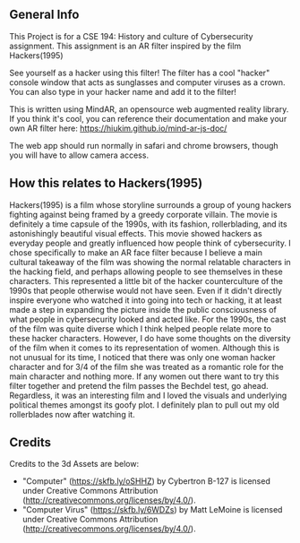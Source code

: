 ## General Info ##
This Project is for a CSE 194: History and culture of Cybersecurity assignment. This assignment is an AR filter inspired by the film Hackers(1995)

See yourself as a hacker using this filter! The filter has a cool "hacker" console window that acts as sunglasses and computer viruses as a crown. You can also type in your hacker name and add it to the filter! 

This is written using MindAR, an opensource web augmented reality library. If you think it's cool, you can reference their documentation and make your own AR filter here: https://hiukim.github.io/mind-ar-js-doc/

The web app should run normally in safari and chrome browsers, though you will have to allow camera access.

## How this relates to Hackers(1995)
Hackers(1995) is a film whose storyline surrounds a group of young hackers fighting against being framed by a greedy corporate villain. The movie is definitely a time capsule of the 1990s, with its fashion, rollerblading, and its astonishingly beautiful visual effects. This movie showed hackers as everyday people and greatly influenced how people think of cybersecurity. I chose specifically to make an AR face filter because I believe a main cultural takeaway of the film was showing the normal relatable characters in the hacking field, and perhaps allowing people to see themselves in these characters. This represented a little bit of the hacker counterculture of the 1990s that people otherwise would not have seen. Even if it didn't directly inspire everyone who watched it into going into tech or hacking, it at least made a step in expanding the picture inside the public consciousness of what people in cybersecurity looked and acted like. For the 1990s, the cast of the film was quite diverse which I think helped people relate more to these hacker characters. However, I do have some thoughts on the diversity of the film when it comes to its representation of women. Although this is not unusual for its time, I noticed that there was only one woman hacker character and for 3/4 of the film she was treated as a romantic role for the main character and nothing more. If any women out there want to try this filter together and pretend the film passes the Bechdel test, go ahead. Regardless, it was an interesting film and I loved the visuals and underlying political themes amongst its goofy plot. I definitely plan to pull out my old rollerblades now after watching it.

## Credits ##
Credits to the 3d Assets are below:
* "Computer" (https://skfb.ly/oSHHZ) by Cybertron B-127 is licensed under Creative Commons Attribution (http://creativecommons.org/licenses/by/4.0/). 
* "Computer Virus" (https://skfb.ly/6WDZs) by Matt LeMoine is licensed under Creative Commons Attribution (http://creativecommons.org/licenses/by/4.0/). 

